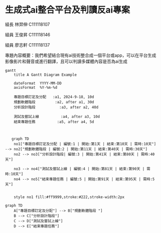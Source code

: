 # 生成式ai整合平台及判讀反ai專案
組長 林羿伸 C111118107

組員 王俊昇 C111118146

組員 廖志軒 C111118137

專題內容概要：我們希望結合現有ai技術整合成一個平台或app，可以在平台生成影像影片和聲音或進行翻譯，且可以判讀多媒體內容是否為ai生成


```mermaid
gantt
    title A Gantt Diagram Example

    dateFormat  YYYY-MM-DD
    axisFormat  %Y-%m-%d

    專題目標訂定及分配   :a1, 2024-9-18, 10d
    規劃軟體階段         :a2, after a1, 30d
    分析設計階段           :a3, after a2, 40d

    測試及嘗試上線          :a4, after a3, 10d
    結束專題任務          :a5, after a4, 5d

    
```

```mermaid
   graph TD
    no1["專題目標訂定及分配 | 編號:1 | 開始:第1天 | 結束:第10天 | 需時:10天"] --> no2["規劃軟體階段 | 編號:2 | 開始:第11天 | 結束:第40天 | 需時:30天"]
    no2 --> no3["分析設計階段| 編號:3 | 開始:第41天 | 結束:第80天 | 需時:40天"]

    no3 --> no4["測試及嘗試上線 | 編號:4 | 開始:第81天 | 結束:第90天 | 需時:10天"]
    no4 --> no5["結束專題任務 | 編號:5 | 開始:第91天 | 結束:第95天 | 需時:5天"]

   
    style no1 fill:#ff9999,stroke:#222,stroke-width:2px
```

```mermaid
graph TD
    A["專題目標訂定及分配"] --> B["規劃軟體階段 "]
    B --> C["分析設計階段"]
    C --> D["測試及嘗試上線"]
    D --> E["結束專題任務"]
   
    
```








